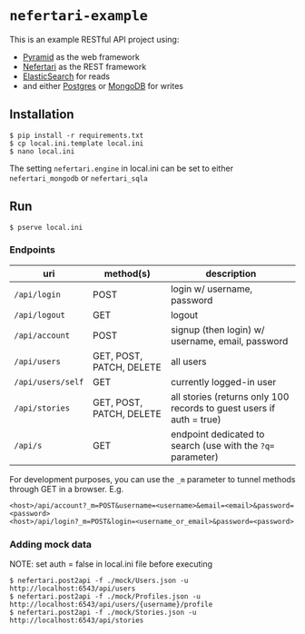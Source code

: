 # `nefertari-example`
This is an example RESTful API project using:
- [Pyramid](https://github.com/Pylons/pyramid) as the web framework
- [Nefertari](https://github.com/brandicted/nefertari) as the REST framework
- [ElasticSearch](https://www.elastic.co/downloads/elasticsearch) for reads
- and either [Postgres](http://www.postgresql.org/download/) or [MongoDB](http://www.mongodb.org/downloads) for writes

## Installation
```
$ pip install -r requirements.txt
$ cp local.ini.template local.ini
$ nano local.ini
```
The setting `nefertari.engine` in local.ini can be set to either `nefertari_mongodb` or `nefertari_sqla`

## Run
```
$ pserve local.ini
```

### Endpoints
| uri | method(s) | description |
|-----|-----------|-------------|
| `/api/login` | POST | login w/ username, password |
| `/api/logout` | GET | logout |
| `/api/account` | POST | signup (then login) w/ username, email, password |
| `/api/users` | GET, POST, PATCH, DELETE | all users |
| `/api/users/self` | GET | currently logged-in user |
| `/api/stories` | GET, POST, PATCH, DELETE | all stories (returns only 100 records to guest users if auth = true) |
| `/api/s` | GET | endpoint dedicated to search (use with the `?q=` parameter) |

For development purposes, you can use the `_m` parameter to tunnel methods through GET in a browser.
E.g.
```
<host>/api/account?_m=POST&username=<username>&email=<email>&password=<password>
<host>/api/login?_m=POST&login=<username_or_email>&password=<password>
```

### Adding mock data
NOTE: set auth = false in local.ini file before executing
```
$ nefertari.post2api -f ./mock/Users.json -u http://localhost:6543/api/users
$ nefertari.post2api -f ./mock/Profiles.json -u http://localhost:6543/api/users/{username}/profile
$ nefertari.post2api -f ./mock/Stories.json -u http://localhost:6543/api/stories
```


